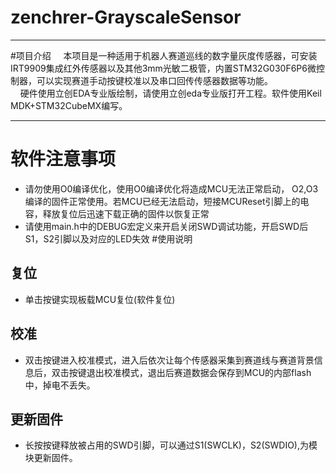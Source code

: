 # zenchrer-GrayscaleSensor
***
#项目介绍
&nbsp;&nbsp;&nbsp;&nbsp;本项目是一种适用于机器人赛道巡线的数字量灰度传感器，可安装IRT9909集成红外传感器以及其他3mm光敏二极管，内置STM32G030F6P6微控制器，可以实现赛道手动按键校准以及串口回传传感器数据等功能。<br>&nbsp;&nbsp;&nbsp;&nbsp;硬件使用立创EDA专业版绘制，请使用立创eda专业版打开工程。软件使用Keil MDK+STM32CubeMX编写。
***
# 软件注意事项 #
+ 请勿使用O0编译优化，使用O0编译优化将造成MCU无法正常启动，
O2,O3编译的固件正常使用。若MCU已经无法启动，短接MCUReset引脚上的电容，释放复位后迅速下载正确的固件以恢复正常
+ 请使用main.h中的DEBUG宏定义来开启关闭SWD调试功能，开启SWD后S1，S2引脚以及对应的LED失效
#使用说明
## 复位
+ 单击按键实现板载MCU复位(软件复位)
## 校准
+ 双击按键进入校准模式，进入后依次让每个传感器采集到赛道线与赛道背景信息后，双击按键退出校准模式，退出后赛道数据会保存到MCU的内部flash中，掉电不丢失。
## 更新固件
+ 长按按键释放被占用的SWD引脚，可以通过S1(SWCLK)，S2(SWDIO),为模块更新固件。